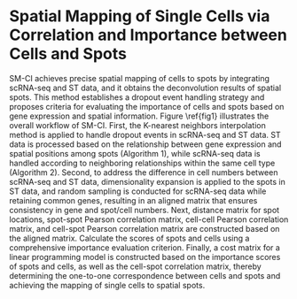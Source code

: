 # Spatial Mapping of Single Cells via Correlation and Importance between Cells and Spots
SM-CI achieves precise spatial mapping of cells to spots by integrating scRNA-seq and ST data, and it obtains the deconvolution results of spatial spots. This method establishes a dropout event handling strategy and proposes criteria for evaluating the importance of cells and spots based on gene expression and spatial information. Figure \ref{fig1} illustrates the overall workflow of SM-CI.
First, the K-nearest neighbors interpolation method is applied to handle dropout events in scRNA-seq and ST data. ST data is processed based on the relationship between gene expression and spatial positions among spots (Algorithm 1), while scRNA-seq data is handled according to neighboring relationships within the same cell type (Algorithm 2).
Second, to address the difference in cell numbers between scRNA-seq and ST data, dimensionality expansion is applied to the spots in ST data, and random sampling is conducted for scRNA-seq data while retaining common genes, resulting in an aligned matrix that ensures consistency in gene and spot/cell numbers.
Next, distance matrix for spot locations, spot-spot Pearson correlation matrix, cell-cell Pearson correlation matrix, and cell-spot Pearson correlation matrix are constructed based on the aligned matrix. Calculate the scores of spots and cells using a comprehensive importance evaluation criterion.
Finally, a cost matrix for a linear programming model is constructed based on the importance scores of spots and cells, as well as the cell-spot correlation matrix, thereby determining the one-to-one correspondence between cells and spots and achieving the mapping of single cells to spatial spots.

